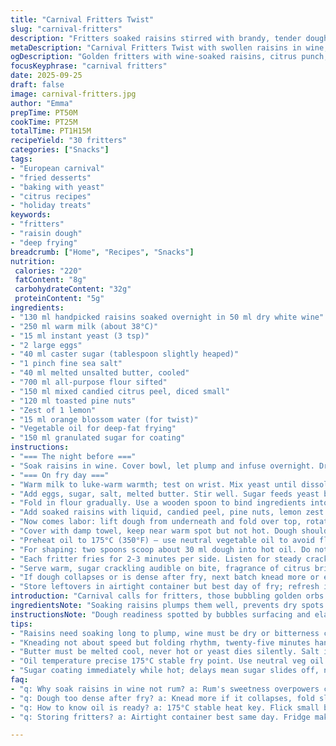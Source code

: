```yaml
---
title: "Carnival Fritters Twist"
slug: "carnival-fritters"
description: "Fritters soaked raisins stirred with brandy, tender dough enriched by eggs and butter, breathes bubbles through long fold-knead ritual. Citrus zest, pine nuts, candied fruit diced small. Fried golden, rolled in sugar for crackle bite. A carnival favorite with dry white wine swap for rum. Dense yet airy; crispy edges when right heat hits. Classic comfort, slightly tweaked with orange blossom water. Watch rise by eye not clock. Easy rescue for denseness—extra knead or warm place. Olive oil can be swapped with neutral veg oil to avoid flavor clash. Eat warm, sugar clinging, aroma sharp with citrus and brandy hints. Thirty bite-size treasures, perfect for crowd, stress-tested under true kitchen chaos conditions."
metaDescription: "Carnival Fritters Twist with swollen raisins in wine, folded dough air bubbles, citrus zest, pine nuts, fried crisp and sugar-coated. Watch textures and timing closely."
ogDescription: "Golden fritters with wine-soaked raisins, citrus punch, pine nuts, deep-fried crisp and dusted in sugar. Kneading critical for airy, crackling bites. Add orange blossom water for twist."
focusKeyphrase: "carnival fritters"
date: 2025-09-25
draft: false
image: carnival-fritters.jpg
author: "Emma"
prepTime: PT50M
cookTime: PT25M
totalTime: PT1H15M
recipeYield: "30 fritters"
categories: ["Snacks"]
tags:
- "European carnival"
- "fried desserts"
- "baking with yeast"
- "citrus recipes"
- "holiday treats"
keywords:
- "fritters"
- "raisin dough"
- "deep frying"
breadcrumb: ["Home", "Recipes", "Snacks"]
nutrition: 
 calories: "220"
 fatContent: "8g"
 carbohydrateContent: "32g"
 proteinContent: "5g"
ingredients:
- "130 ml handpicked raisins soaked overnight in 50 ml dry white wine"
- "250 ml warm milk (about 38°C)"
- "15 ml instant yeast (3 tsp)"
- "2 large eggs"
- "40 ml caster sugar (tablespoon slightly heaped)"
- "1 pinch fine sea salt"
- "40 ml melted unsalted butter, cooled"
- "700 ml all-purpose flour sifted"
- "150 ml mixed candied citrus peel, diced small"
- "120 ml toasted pine nuts"
- "Zest of 1 lemon"
- "15 ml orange blossom water (for twist)"
- "Vegetable oil for deep-fat frying"
- "150 ml granulated sugar for coating"
instructions:
- "=== The night before ==="
- "Soak raisins in wine. Cover bowl, let plump and infuse overnight. Dry wine preferred to avoid extra sweetness. If stuck, substitute dry sherry or brandy. Avoid soaking in rum; it mutates flavor balance here."
- "=== On fry day ==="
- "Warm milk to luke-warm warmth; test on wrist. Mix yeast until dissolved, no lumps—listen for faint scent of fermentation starting."
- "Add eggs, sugar, salt, melted butter. Stir well. Sugar feeds yeast but too much will kill bubbles. Balance critical."
- "Fold in flour gradually. Use a wooden spoon to bind ingredients into soft dough. Avoid stiff paste; think relaxed batter that’s tactile not sticky."
- "Add soaked raisins with liquid, candied peel, pine nuts, lemon zest and splash orange blossom water for floral note; subtle but noticeable."
- "Now comes labor: lift dough from underneath and fold over top, rotating bowl – roughly 25 minutes by hand creates aeration, look for shimmering bubbles breaking through surface. No mixer? Patience pays off. Or if machine’s ready, mix low speed 12 minutes, don’t shortcut."
- "Cover with damp towel, keep near warm spot but not hot. Dough should double, visible puff with finger poke wobbles back slowly—indicates yeast activation and gluten development."
- "Preheat oil to 175°C (350°F) — use neutral vegetable oil to avoid flavor interference and smoke point issues."
- "For shaping: two spoons scoop about 30 ml dough into hot oil. Do not overcrowd; fry in batches for temperature stability."
- "Each fritter fries for 2-3 minutes per side. Listen for steady crackle, golden brown edges indicate crisp, not burnt. Drain on paper towels suds off excess; immediately toss in sugar to coat before cooling stiffens shells."
- "Serve warm, sugar crackling audible on bite, fragrance of citrus bright but delicate with soft raisins punctuating."
- "If dough collapses or is dense after fry, next batch knead more or extend warm rise by 10 minutes. Ambient temperature impacts time."
- "Store leftovers in airtight container but best day of fry; refresh in low oven if needed."
introduction: "Carnival calls for fritters, those bubbling golden orbs with chewy sweet bits inside. Raisins swollen in wine overnight—trust me, no shortcuts here—or substitute your favorite dry spirit but beware sweetness creep. I learned my lesson with too-ripe fruit last winter; patience is literal dough. Long kneading coaxing air bubbles up, pivotal for that light bite. The citrus zest punches through sugar coat crunch to elevate. Forget timers—watch dough bloom, listen to oil pop, feel dough texture. I swapped orange blossom water last run, never went back. This treat resists heavy hands; gentle touch wins. Cooking with chaos, these fritters soothe hungry crowds and impatient hands alike."
ingredientsNote: "Soaking raisins plumps them well, prevents dry spots inside fritters. Dry white wine less saccharine than rum, cuts sweetness balance. If no orange blossom water, vanilla essence or extra zest can suffice, but taste changes slightly. Butter must be unsalted and melted cool to avoid killing yeast. Pine nuts toasted for crunch, but walnuts or almonds work with slight bitterness shift. Flour quality impacts gluten build; sifting removes lumps, prevents dense dough. Substituting vegetable oil for frying avoids olive oil’s low smoke point and strong flavor—neutral oil recommended. Sugar for coating adds texture and sweetness; powdered sugar can clump, so avoid."
instructionsNote: "Dough readiness spotted by bubbles surfacing and elasticity—not stickiness from flour added mid-knead. Folding and lifting dough develops gluten, essential for airy fritter structure, neglect this and end with soggy, dense pieces. Low yeast amount balances gentle rise; too much causes uneven texture and sour taste. Rising environment temperature crucial—too cold slows yeast, too hot kills. Fry oil temperature stable at 175°C ensures quick fry, trapping air pockets inside while browning crust. Rolling fritters immediately in sugar while hot ensures adhesion, skip and sugar slides off. Waiting for dough doubling more reliable than clock; poke test confirms rise. Reheating leftover fritters in warm oven revives crunch without oiliness."
tips:
- "Raisins need soaking long to plump, wine must be dry or bitterness creeps. Substitute dry sherry if stuck, but avoid rum soaking or flavor turns off balance. Raisins bring moisture; keep that in check to not slacken dough"
- "Kneading not about speed but folding rhythm, twenty-five minutes hand-work triggers bubble rise, feel dough stretch, watch surface shimmer. If no mixer, patience wins. Mixing low power twelve minutes with machine works. Avoid shortcut or get dense lumps"
- "Butter must be melted cool, never hot or yeast dies silently. Salt is pinch only, balance yeast sugar feeding; too much sugar kills bubbles, too little yeast gets no rise. Warm milk wrist-test 38°C or bubbles slow, cold slows yeast too"
- "Oil temperature precise 175°C stable fry point. Use neutral veg oil to skip smell clash and smoke. Overcrowding pan kills temperature, fritters stick or soggy crust. Fry two spoons-sized dough batches, hear crackle, flip golden edges fast"
- "Sugar coating immediately while hot; delays mean sugar slides off, no crackle. Powdered sugar clumps; granulated works best. Leftovers revive in warm oven to restore crunch without oily mess. Dough toughness reversible with extra knead or warm spot for rise"
faq:
- "q: Why soak raisins in wine not rum? a: Rum's sweetness overpowers citrus and dough balance. Wine less sweet, keeps raisins plump but avoids sticky sogginess. Dry sherry works if wine missing. Tested rum, flavor flop."
- "q: Dough too dense after fry? a: Knead more if it collapses, fold slowly to build bubbles. Warm rise helps yeast work, watch not clock. Cold kitchen slows yeast, reheating dough warmer spot fixes slow. Too much flour kills softness."
- "q: How to know oil is ready? a: 175°C stable heat key. Flick small batter test, crackle sound. No thermometer? Use bread cube test, color quick gold brown. Overheat burns edges raw inside; fish oil smell means too hot, cool down."
- "q: Storing fritters? a: Airtight container best same day. Fridge makes shell chewy, revive in warm oven for crunch. Freezing possible but impacts texture; thaw carefully. Leftovers lose sugar crackle fast; coat fresh if needed."

---
```

